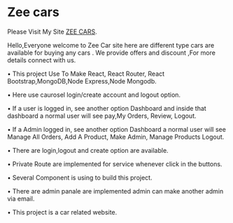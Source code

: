 # Zee cars

Please Visit My Site [ZEE CARS]().

Hello,Everyone welcome to Zee Car site here are different type cars are available for buying any cars . We provide offers and discount ,For more details connect with us.

•	This project Use To Make React, React Router, React Bootstrap,MongoDB,Node Express,Node Mongodb.

•	Here use caurosel login/create account and logout option.

•	If a user is logged in, see another option Dashboard and inside that dashboard a normal user will see pay,My Orders, Review, Logout.

•	If a Admin logged in, see another option Dashboard a normal user will see Manage All Orders, Add A Product, Make Admin, Manage Products Logout.

•	There are login,logout and create option are available.

•	Private Route are implemented for service whenever click in the buttons.

•	Several Component is using to build this project.

•	There are admin panale are implemented admin can make another admin via email.

•	This project is a car related website.
